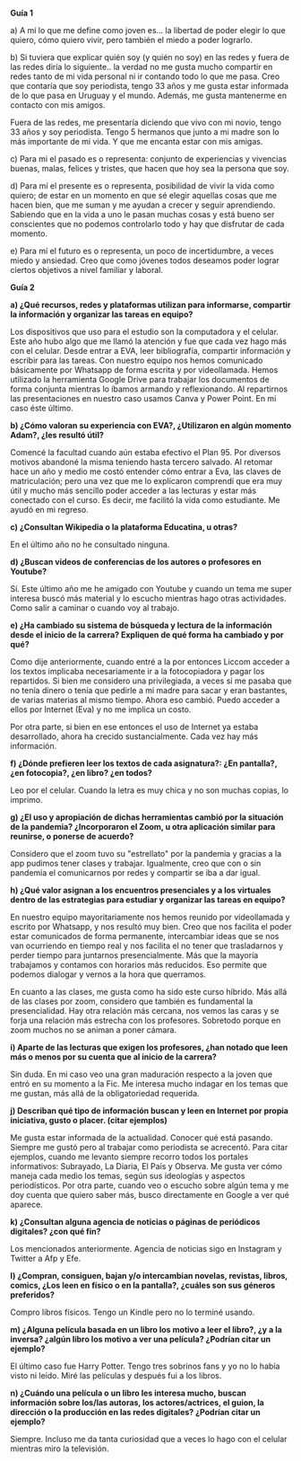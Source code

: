 ﻿
**Guía 1**

a) A mí lo que me define como joven es… la libertad de poder elegir lo que quiero, cómo quiero vivir, pero también el miedo a poder lograrlo. 

b) Si tuviera que explicar quién soy (y quién no soy) en las redes y fuera de las redes diría lo siguiente.. la verdad no me gusta mucho compartir en redes tanto de mi vida personal ni ir contando todo lo que me pasa. Creo que contaría que soy periodista, tengo 33 años y me gusta estar informada de lo que pasa en Uruguay y el mundo. Además, me gusta mantenerme en contacto con mis amigos. 

Fuera de las redes, me presentaría diciendo que vivo con mi novio, tengo 33 años y soy periodista. Tengo 5 hermanos que junto a mi madre son lo más importante de mi vida. Y que me encanta estar con mis amigas. 

c) Para mi el pasado es o representa: conjunto de experiencias y vivencias buenas, malas, felices y tristes, que hacen que hoy sea la persona que soy. 

d) Para mí el presente es o representa, posibilidad de vivir la vida como quiero; de estar en un momento en que sé elegir aquellas cosas que me hacen bien, que me suman y me ayudan a crecer y seguir aprendiendo. Sabiendo que en la vida a uno le pasan muchas cosas y está bueno ser conscientes que no podemos controlarlo todo y hay que disfrutar de cada momento. 

e) Para mí el futuro es o representa, un poco de incertidumbre, a veces miedo y ansiedad. Creo que como jóvenes todos deseamos poder lograr ciertos objetivos a nivel familiar y laboral.

**Guía 2**

**a) ¿Qué recursos, redes y plataformas utilizan para informarse, compartir la información y organizar las tareas en equipo?** 

Los dispositivos que uso para el estudio son la computadora y el celular. Este año hubo algo que me llamó la atención y fue que cada vez hago más con el celular. Desde entrar a EVA, leer bibliografía, compartir información y escribir para las tareas. Con nuestro equipo nos hemos comunicado básicamente por Whatsapp de forma escrita y por videollamada. Hemos utilizado la herramienta Google Drive para trabajar los documentos de forma conjunta mientras lo íbamos armando y reflexionando. Al repartirnos las presentaciones en nuestro caso usamos Canva y Power Point. En mi caso éste último. 

**b) ¿Cómo valoran su experiencia con EVA?, ¿Utilizaron en algún momento Adam?, ¿les resultó útil?** 

Comencé la facultad cuando aún estaba efectivo el Plan 95. Por diversos motivos abandoné la misma teniendo hasta tercero salvado. Al retomar hace un año y medio me costó entender cómo entrar a Eva, las claves de matriculación; pero una vez que me lo explicaron comprendí que era muy útil y mucho más sencillo poder acceder a las lecturas y estar más conectado con el curso. Es decir, me facilitó la vida como estudiante. Me ayudó en mi regreso. 

**c) ¿Consultan Wikipedia o la plataforma Educatina, u otras?** 

En el último año no he consultado ninguna. 

**d) ¿Buscan videos de conferencias de los autores o profesores en Youtube?** 

Sí. Este último año me he amigado con Youtube y cuando un tema me super interesa buscó más material y lo escucho mientras hago otras actividades. Como salir a caminar o cuando voy al trabajo.

**e) ¿Ha cambiado su sistema de búsqueda y lectura de la información desde el inicio de la carrera? Expliquen de qué forma ha cambiado y por qué?** 

Como dije anteriormente, cuando entré a la por entonces Liccom acceder a los textos implicaba necesariamente ir a la fotocopiadora y pagar los repartidos. Si bien me considero una privilegiada, a veces sí me pasaba que no tenía dinero o tenía que pedirle a mi madre para sacar y eran bastantes, de varias materias al mismo tiempo. Ahora eso cambió. Puedo acceder a ellos por Internet (Eva) y no me implica un costo. 

Por otra parte, si bien en ese entonces el uso de Internet ya estaba desarrollado, ahora ha crecido sustancialmente. Cada vez hay más información. 

**f) ¿Dónde prefieren leer los textos de cada asignatura?: ¿En pantalla?, ¿en fotocopia?, ¿en libro? ¿en todos?** 

Leo por el celular. Cuando la letra es muy chica y no son muchas copias, lo imprimo. 

**g) ¿El uso y apropiación de dichas herramientas cambió por la situación de la pandemia? ¿Incorporaron el Zoom, u otra aplicación similar para reunirse, o ponerse de acuerdo?** 

Considero que el zoom tuvo su "estrellato" por la pandemia y gracias a la app pudimos tener clases y trabajar. Igualmente, creo que con o sin pandemia el comunicarnos por redes y compartir se iba a dar igual. 

**h) ¿Qué valor asignan a los encuentros presenciales y a los virtuales dentro de las estrategias para estudiar y organizar las tareas en equipo?** 

En nuestro equipo mayoritariamente nos hemos reunido por videollamada y escrito por Whatsapp, y nos resultó muy bien. Creo que nos facilita el poder estar comunicados de forma permanente, intercambiar ideas que se nos van ocurriendo en tiempo real y nos facilita el no tener que trasladarnos y perder tiempo para juntarnos presencialmente. Más que la mayoría trabajamos y contamos con horarios más reducidos. Eso permite que podemos dialogar y vernos a la hora que querramos.

En cuanto a las clases, me gusta como ha sido este curso híbrido. Más allá de las clases por zoom, considero que también es fundamental la presencialidad. Hay otra relación más cercana, nos vemos las caras y se forja una relación más estrecha con los profesores. Sobretodo porque en zoom muchos no se animan a poner cámara. 

**i) Aparte de las lecturas que exigen los profesores, ¿han notado que leen más o menos por su cuenta que al inicio de la carrera?** 

Sin duda. En mi caso veo una gran maduración respecto a la joven que entró en su momento a la Fic. Me interesa mucho indagar en los temas que me gustan, más allá de la obligatoriedad requerida. 

**j) Describan qué tipo de información buscan y leen en Internet por propia iniciativa, gusto o placer. (citar ejemplos)** 

Me gusta estar informada de la actualidad. Conocer qué está pasando. Siempre me gustó pero al trabajar como periodista se acrecentó. Para citar ejemplos, cuando me levanto siempre recorro todos los portales informativos: Subrayado, La Diaria, El País y Observa. Me gusta ver cómo maneja cada medio los temas, según sus ideologías y aspectos periodísticos. Por otra parte, cuando veo o escucho sobre algún tema y me doy cuenta que quiero saber más, busco directamente en Google a ver qué aparece. 

**k) ¿Consultan alguna agencia de noticias o páginas de periódicos digitales? ¿con qué fin?** 

Los mencionados anteriormente. Agencia de noticias sigo en Instagram y Twitter a Afp y Efe. 

**l) ¿Compran, consiguen, bajan y/o intercambian novelas, revistas, libros, comics, ¿Los leen en físico o en la pantalla?, ¿cuáles son sus géneros preferidos?** 

Compro libros físicos. Tengo un Kindle pero no lo terminé usando. 

**m) ¿Alguna película basada en un libro los motivo a leer el libro?, ¿y a la inversa? ¿algún libro los motivo a ver una película? ¿Podrían citar un ejemplo?**

El último caso fue Harry Potter. Tengo tres sobrinos fans y yo no lo había visto ni leído. Miré las películas y después fui a los libros. 

**n) ¿Cuándo una película o un libro les interesa mucho, buscan información sobre los/las autoras, los actores/actrices, el guion, la dirección o la producción en las redes digitales? ¿Podrían citar un ejemplo?** 

Siempre. Incluso me da tanta curiosidad que a veces lo hago con el celular mientras miro la televisión. 


